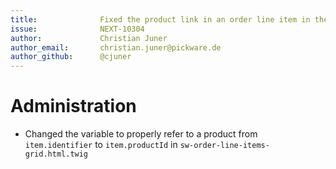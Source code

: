 ```yaml
---
title:              Fixed the product link in an order line item in the administration
issue:              NEXT-10304
author:             Christian Juner
author_email:       christian.juner@pickware.de
author_github:      @cjuner
---
```

# Administration
* Changed the variable to properly refer to a product from `item.identifier` to `item.productId` in `sw-order-line-items-grid.html.twig`
